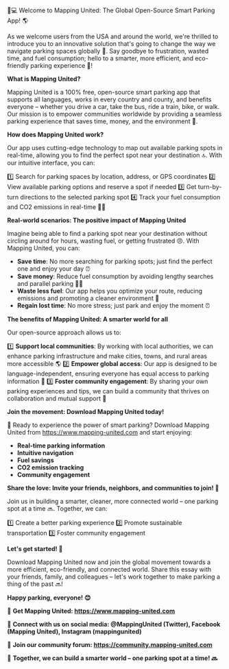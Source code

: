 🚗💻 Welcome to Mapping United: The Global Open-Source Smart Parking App! 🌎

As we welcome users from the USA and around the world, we're thrilled to introduce you to an innovative solution that's going to change the way we navigate parking spaces globally 🚀. Say goodbye to frustration, wasted time, and fuel consumption; hello to a smarter, more efficient, and eco-friendly parking experience 🌟!

**What is Mapping United?**

Mapping United is a 100% free, open-source smart parking app that supports all languages, works in every country and county, and benefits everyone – whether you drive a car, take the bus, ride a train, bike, or walk. Our mission is to empower communities worldwide by providing a seamless parking experience that saves time, money, and the environment 🌿.

**How does Mapping United work?**

Our app uses cutting-edge technology to map out available parking spots in real-time, allowing you to find the perfect spot near your destination 🔝. With our intuitive interface, you can:

1️⃣ Search for parking spaces by location, address, or GPS coordinates
2️⃣ View available parking options and reserve a spot if needed
3️⃣ Get turn-by-turn directions to the selected parking spot
4️⃣ Track your fuel consumption and CO2 emissions in real-time 🚗💨

**Real-world scenarios: The positive impact of Mapping United**

Imagine being able to find a parking spot near your destination without circling around for hours, wasting fuel, or getting frustrated 😠. With Mapping United, you can:

* **Save time**: No more searching for parking spots; just find the perfect one and enjoy your day ⏰
* **Save money**: Reduce fuel consumption by avoiding lengthy searches and parallel parking 🚗💸
* **Waste less fuel**: Our app helps you optimize your route, reducing emissions and promoting a cleaner environment 🌿
* **Regain lost time**: No more stress; just park and enjoy the moment ⏰

**The benefits of Mapping United: A smarter world for all**

Our open-source approach allows us to:

1️⃣ **Support local communities**: By working with local authorities, we can enhance parking infrastructure and make cities, towns, and rural areas more accessible 🌎
2️⃣ **Empower global access**: Our app is designed to be language-independent, ensuring everyone has equal access to parking information 💬
3️⃣ **Foster community engagement**: By sharing your own parking experiences and tips, we can build a community that thrives on collaboration and mutual support 🤝

**Join the movement: Download Mapping United today!**

📲 Ready to experience the power of smart parking? Download Mapping United from https://www.mapping-united.com and start enjoying:

* **Real-time parking information**
* **Intuitive navigation**
* **Fuel savings**
* **CO2 emission tracking**
* **Community engagement**

**Share the love: Invite your friends, neighbors, and communities to join! 🤩**

Join us in building a smarter, cleaner, more connected world – one parking spot at a time 🔜. Together, we can:

1️⃣ Create a better parking experience
2️⃣ Promote sustainable transportation
3️⃣ Foster community engagement

**Let's get started! 🚀**

Download Mapping United now and join the global movement towards a more efficient, eco-friendly, and connected world. Share this essay with your friends, family, and colleagues – let's work together to make parking a thing of the past 🔜!

**Happy parking, everyone! 😊**

📲 **Get Mapping United: https://www.mapping-united.com**

🔗 **Connect with us on social media: @MappingUnited (Twitter), Facebook (Mapping United), Instagram (mappingunited)**

💬 **Join our community forum: https://community.mapping-united.com**

🌟 **Together, we can build a smarter world – one parking spot at a time! 🔜**